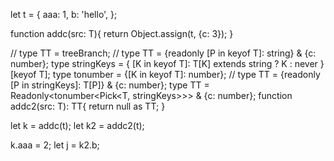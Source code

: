 let t = {
    aaa: 1,
    b: 'hello',
};

function addc<T>(src: T){
    return Object.assign(t, {c: 3});
}

// type TT<T> = treeBranch<T>;
// type TT<T> = {readonly [P in keyof T]: string} & {c: number};
type stringKeys<T> = { [K in keyof T]: T[K] extends string ? K : never }[keyof T];
type tonumber<T> = {[K in keyof T]: number};
// type TT<T> = {readonly [P in stringKeys<T>]: T[P]} & {c: number};
type TT<T> = Readonly<tonumber<Pick<T, stringKeys<T>>>> & {c: number};
function addc2<T>(src: T): TT<T>{
    return null as TT<T>;
}

let k = addc(t);
let k2 = addc2(t);

k.aaa = 2;
let j = k2.b;
